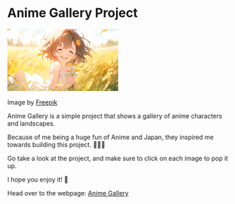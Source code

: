 # Anime Gallery Project

<img src="./images/small/small_6.jpg" width="50%" height="50%">
<p>Image by <a href="https://www.freepik.com/search?format=search&last_filter=query&last_value=anime&query=anime">Freepik</a></p>

<p>Anime Gallery is a simple project that shows a gallery of anime characters and landscapes.</p>

<p>Because of me being a huge fun of Anime and Japan, they inspired me towards building this project. 🏯🇯🇵</p>

<p>Go take a look at the project, and make sure to click on each image to pop it up.</p>

<p>I hope you enjoy it! 🙂</p>

<p>Head over to the webpage: <a href="https://saverio-negro.github.io/anime-gallery/">Anime Gallery</a></p>
